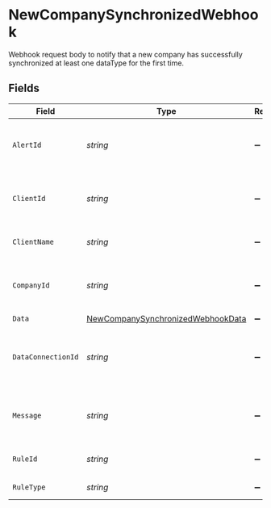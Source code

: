 # NewCompanySynchronizedWebhook

Webhook request body to notify that a new company has successfully synchronized at least one dataType for the first time.


## Fields

| Field                                                                                         | Type                                                                                          | Required                                                                                      | Description                                                                                   | Example                                                                                       |
| --------------------------------------------------------------------------------------------- | --------------------------------------------------------------------------------------------- | --------------------------------------------------------------------------------------------- | --------------------------------------------------------------------------------------------- | --------------------------------------------------------------------------------------------- |
| `AlertId`                                                                                     | *string*                                                                                      | :heavy_minus_sign:                                                                            | Unique identifier of the webhook event.                                                       |                                                                                               |
| `ClientId`                                                                                    | *string*                                                                                      | :heavy_minus_sign:                                                                            | Unique identifier for your client in Codat.                                                   |                                                                                               |
| `ClientName`                                                                                  | *string*                                                                                      | :heavy_minus_sign:                                                                            | Name of your client in Codat.                                                                 |                                                                                               |
| `CompanyId`                                                                                   | *string*                                                                                      | :heavy_minus_sign:                                                                            | Unique identifier for your SMB in Codat.                                                      | 8a210b68-6988-11ed-a1eb-0242ac120002                                                          |
| `Data`                                                                                        | [NewCompanySynchronizedWebhookData](../../Models/Shared/NewCompanySynchronizedWebhookData.md) | :heavy_minus_sign:                                                                            | N/A                                                                                           |                                                                                               |
| `DataConnectionId`                                                                            | *string*                                                                                      | :heavy_minus_sign:                                                                            | Unique identifier for a company's data connection.                                            | 2e9d2c44-f675-40ba-8049-353bfcb5e171                                                          |
| `Message`                                                                                     | *string*                                                                                      | :heavy_minus_sign:                                                                            | A human readable message about the webhook.                                                   |                                                                                               |
| `RuleId`                                                                                      | *string*                                                                                      | :heavy_minus_sign:                                                                            | Unique identifier for the rule.                                                               |                                                                                               |
| `RuleType`                                                                                    | *string*                                                                                      | :heavy_minus_sign:                                                                            | The type of rule.                                                                             |                                                                                               |